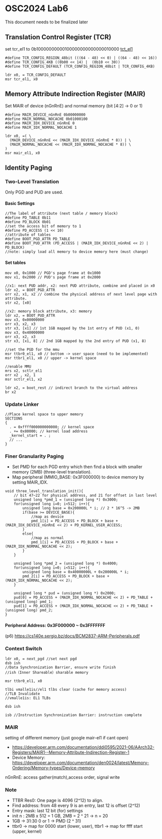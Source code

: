 # OSC2024 Lab6
This document needs to be finalized later
## Translation Control Register (TCR)
set tcr_el1 to 0b10000000000100000000000000010000
[tct_el1](https://developer.arm.com/documentation/ddi0595/2021-06/AArch64-Registers/TCR-EL1--Translation-Control-Register--EL1-?lang=en#fieldset_0-5_0)
```
#define TCR_CONFIG_REGION_48bit (((64 - 48) << 0) | ((64 - 48) << 16))
#define TCR_CONFIG_4KB ((0b00 << 14) |  (0b10 << 30))
#define TCR_CONFIG_DEFAULT (TCR_CONFIG_REGION_48bit | TCR_CONFIG_4KB)

ldr x0, = TCR_CONFIG_DEFAULT
msr tcr_el1, x0
```

## Memory Attribute Indirection Register (MAIR)
Set MAIR of device (nGnRnE) and normal memory (bit [4:2] -> 0 or 1)
```
#define MAIR_DEVICE_nGnRnE 0b00000000
#define MAIR_NORMAL_NOCACHE 0b01000100
#define MAIR_IDX_DEVICE_nGnRnE 0
#define MAIR_IDX_NORMAL_NOCACHE 1

ldr x0, =( \
  (MAIR_DEVICE_nGnRnE << (MAIR_IDX_DEVICE_nGnRnE * 8)) | \
  (MAIR_NORMAL_NOCACHE << (MAIR_IDX_NORMAL_NOCACHE * 8)) \
)
msr mair_el1, x0
```

## Identity Paging
### Two-Level Translation
Only PGD and PUD are used.
#### Basic Settings
```
//The label of attribute (next table / memory block)
#define PD_TABLE 0b11
#define PD_BLOCK 0b01
//set the access bit of memory to 1
#define PD_ACCESS (1 << 10)
//attribute of tables
#define BOOT_PGD_ATTR PD_TABLE
#define BOOT_PUD_ATTR (PD_ACCESS | (MAIR_IDX_DEVICE_nGnRnE << 2) | PD_BLOCK)
//note: simply load all memory to device memory here (must change)
```
#### Set tables
```
mov x0, 0x1000 // PGD's page frame at 0x1000
mov x1, 0x2000 // PUD's page frame at 0x2000

//x1: next PUD addr, x2: next PUD attribute, combine and placed in x0
ldr x2, = BOOT_PGD_ATTR
orr x2, x1, x2 // combine the physical address of next level page with attribute.
str x2, [x0]

//x2: memory block attribute, x3: memory
ldr x2, = BOOT_PUD_ATTR
mov x3, 0x00000000
orr x3, x2, x3
str x3, [x1] // 1st 1GB mapped by the 1st entry of PUD (x1, 0)
mov x3, 0x40000000
orr x3, x2, x3
str x3, [x1, 8] // 2nd 1GB mapped by the 2nd entry of PUD (x1, 8)

//set the PGD for the mmu
msr ttbr0_el1, x0 // bottom -> user space (need to be implemented)
msr ttbr1_el1, x0 // upper -> kernel space

//enable MMU
mrs x2, sctlr_el1
orr x2 , x2, 1
msr sctlr_el1, x2

ldr x2, = boot_rest // indirect branch to the virtual address
br x2
```

### Update Linker
```
//Place kernel space to upper memory
SECTIONS
{
  . = 0xffff000000000000; // kernel space
  . += 0x80000; // kernel load address
  _kernel_start = . ;
  // ...
}
```

### Finer Granularity Paging
* Set PMD for each PGD entry which then find a block with smaller memory (2MB) (three-level translation).
* Map peripheral (MMIO_BASE: 0x3F000000) to device memory by setting MAIR_IDX.
```
void three_level_translation_init(){
    // bit 47~22 for physical address, and 21 for offset in last level
    unsigned long *pmd_1 = (unsigned long *) 0x3000;
    for(unsigned long i=0; i<512; i++){
        unsigned long base = 0x200000L * i; // 2 * 16^5 -> 2MB
        if(base >= DEVICE_BASE){ 
            //map as device
            pmd_1[i] = PD_ACCESS + PD_BLOCK + base + (MAIR_IDX_DEVICE_nGnRnE << 2) + PD_KERNEL_USER_ACCESS;
        }
        else{
            //map as normal
            pmd_1[i] = PD_ACCESS + PD_BLOCK + base + (MAIR_IDX_NORMAL_NOCACHE << 2);
        }
    }

    unsigned long *pmd_2 = (unsigned long *) 0x4000;
    for(unsigned long i=0; i<512; i++){
        unsigned long base = 0x40000000L + 0x200000L * i;
        pmd_2[i] = PD_ACCESS + PD_BLOCK + base + (MAIR_IDX_NORMAL_NOCACHE << 2);
    }

    unsigned long * pud = (unsigned long *) 0x2000;
    pud[0] = PD_ACCESS + (MAIR_IDX_NORMAL_NOCACHE << 2) + PD_TABLE + (unsigned long) pmd_1;
    pud[1] = PD_ACCESS + (MAIR_IDX_NORMAL_NOCACHE << 2) + PD_TABLE + (unsigned long) pmd_2;
}
```
#### Peripheral Address: 0x3F000000 ~ 0x3FFFFFFF
(p6) https://cs140e.sergio.bz/docs/BCM2837-ARM-Peripherals.pdf

### Context Switch
```
ldr x0, = next_pgd //set next pgd
dsb ish
//Data Synchronization Barrier, ensure write finish
//ish（Inner Shareable）sharable memory

msr ttbr0_el1, x0

tlbi vmalle1is//el1 tlbs clear (cache for memory access)
//TLB Invalidate
//vmalle1is: EL1 TLBs

dsb ish

isb //Instruction Synchronization Barrier: instruction complete

```

### MAIR 
setting of different memory (just google mair-el1  if cant open)

* https://developer.arm.com/documentation/ddi0595/2021-06/AArch32-Registers/MAIR1--Memory-Attribute-Indirection-Register-1
* Device Memory: https://developer.arm.com/documentation/den0024/latest/Memory-Ordering/Memory-types/Device-memory

nGnRnE: access gather(match),access order, signal write

### Note
* TTBR Res0: One page is 4096 (2^12) to align.
* Find address: from 48 every 9 is an entry, last 12 is offset (2^12)
* Entry mask: last 12 bit (for) settings
* init n : 2MB x 512 = 1 GB, 2MB = 2 ^ 21 -> n = 20
* 1GB -> 31:30 0 or 1 -> PMD (2 ^ 31)
* ttbr0 -> map for 0000 start (lower, user), ttbr1 -> map for ffff start (upper, kernel)
